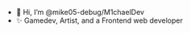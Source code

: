 - 👋 Hi, I’m @mike05-debug/M1chaelDev
- ✨ Gamedev, Artist, and a Frontend web developer

<!---
mike05-debug/mike05-debug is a ✨ special ✨ repository because its `README.md` (this file) appears on your GitHub profile.
You can click the Preview link to take a look at your changes.
--->
